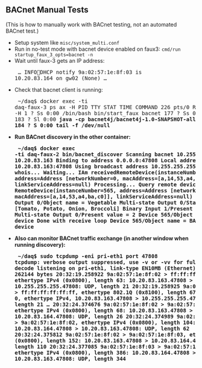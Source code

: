 ## BACnet Manual Tests

(This is how to manually work with BACnet testing, not an automated BACnet test.)

* Setup system like `misc/system_multi.conf`
* Run in no-test mode with bacnet device enabled on faux3: `cmd/run startup_faux_3_opts=bacnet -n`
* Wait until faux-3 gets an IP address:<pre>
&hellip;
INFO:runner:DHCP notify 9a:02:57:1e:8f:03 is 10.20.83.164 on gw02 (None)
&hellip;
</pre>

* Check that bacnet client is running:<pre>
~/daq$ docker exec -ti daq-faux-3 ps ax -H
   PID TTY      STAT   TIME COMMAND
   226 pts/0    Rs+    0:00 ps ax -H
     1 ?        Ss     0:00 /bin/bash bin/start_faux bacnet
   177 ?        Ss     0:00   dhclient
   183 ?        Sl     0:00   <b>java -cp bacnet4j/bacnet4j-1.0-SNAPSHOT-all.jar co<b>
   184 ?        S      0:00   tail -f /dev/null
</pre>

* Run BACnet discovery in the other container:<pre>
~/daq$ docker exec -ti daq-faux-2 bin/bacnet_discover
Scanning bacnet 10.255.255.255 from 10.20.83.163
Binding to address 0.0.0.0:47808
Local address is 10.20.83.163:47808
Using broadcast address 10.255.255.255:47808
Sending whois...
Waiting...
IAm receivedRemoteDevice(instanceNumber=565, address=Address [networkNumber=0, macAddress=[a,14,53,a4,ba,c0]], linkServiceAddress=null)
Processing...
Query remote device RemoteDevice(instanceNumber=565, address=Address [networkNumber=0, macAddress=[a,14,53,a4,ba,c0]], linkServiceAddress=null)
  Multi-state Output 0/Object name = Vegetable
  Multi-state Output 0/State text = [Tomato, Potato, Onion, Broccoli]
  Binary Input 1/Present value = 0
&hellip;
  Multi-state Output 0/Present value = 2
  Device 565/Object name = BACnet device
Done with receive loop
  Device 565/Object name = BACnet device
</pre>

* Also can monitor BACnet traffic exchange (in another window when running discovery):<pre>
~/daq$ sudo tcpdump -eni pri-eth1 port 47808
tcpdump: verbose output suppressed, use -v or -vv for full protocol decode
listening on pri-eth1, link-type EN10MB (Ethernet), capture size 262144 bytes
20:32:19.258922 9a:02:57:1e:8f:02 > ff:ff:ff:ff:ff:ff, ethertype IPv4 (0x0800), length 63: 10.20.83.163.47808 > 10.255.255.255.47808: UDP, length 21
20:32:19.258925 9a:02:57:1e:8f:02 > ff:ff:ff:ff:ff:ff, ethertype 802.1Q (0x8100), length 67: vlan 10, p 0, ethertype IPv4, 10.20.83.163.47808 > 10.255.255.255.47808: UDP, length 21
&hellip;
20:32:24.374676 9a:02:57:1e:8f:02 > 9a:02:57:1e:8f:03, ethertype IPv4 (0x0800), length 68: 10.20.83.163.47808 > 10.20.83.164.47808: UDP, length 26
20:32:24.374989 9a:02:57:1e:8f:03 > 9a:02:57:1e:8f:02, ethertype IPv4 (0x0800), length 104: 10.20.83.164.47808 > 10.20.83.163.47808: UDP, length 62
20:32:24.375812 9a:02:57:1e:8f:02 > 9a:02:57:1e:8f:03, ethertype IPv4 (0x0800), length 152: 10.20.83.163.47808 > 10.20.83.164.47808: UDP, length 110
20:32:24.377085 9a:02:57:1e:8f:03 > 9a:02:57:1e:8f:02, ethertype IPv4 (0x0800), length 386: 10.20.83.164.47808 > 10.20.83.163.47808: UDP, length 344
</pre>
